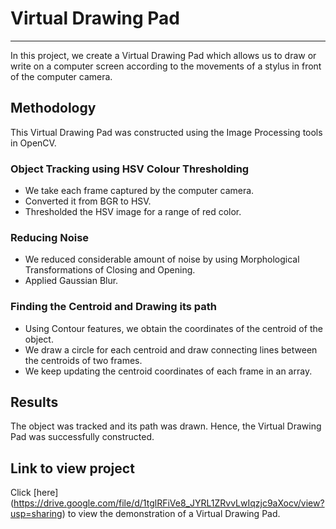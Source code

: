 # Virtual Drawing Pad

***

In this project, we create a Virtual Drawing Pad which allows us to draw or write on a computer screen according to the movements of a stylus in front of the computer camera.

## Methodology

This Virtual Drawing Pad was constructed using the Image Processing tools in OpenCV.

### Object Tracking using HSV Colour Thresholding

* We take each frame captured by the computer camera.
* Converted it from BGR to HSV.
* Thresholded the HSV image for a range of red color.

### Reducing Noise 

* We reduced considerable amount of noise by using Morphological Transformations of Closing and Opening.
* Applied Gaussian Blur. 

### Finding the Centroid and Drawing its path

* Using Contour features, we obtain the coordinates of the centroid of the object.
* We draw a circle for each centroid and draw connecting lines between the centroids of two frames.
* We keep updating the centroid coordinates of each frame in an array.

## Results

The object was tracked and its path was drawn.
Hence, the Virtual Drawing Pad was successfully constructed.

## Link to view project

Click [here] (https://drive.google.com/file/d/1tglRFiVe8_JYRL1ZRvvLwIqzjc9aXocv/view?usp=sharing) to view the demonstration of a Virtual Drawing Pad.
